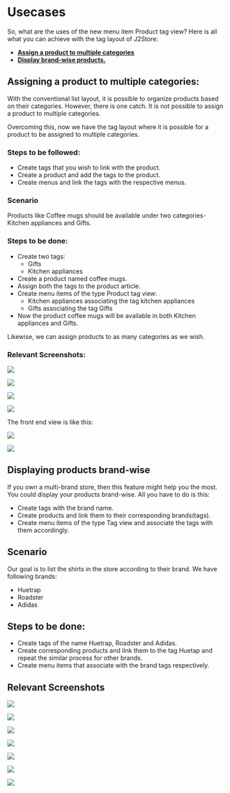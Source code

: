 # Usecases

So, what are the uses of the new menu item Product tag view?
Here is all what you can achieve with the tag layout of J2Store:
 *  **[Assign a product to multiple categories](#multicat)**
 *  **[Display brand-wise products.](#brand-wise)**

<a name="multicat"></a>
## Assigning a product to multiple categories:

With the conventional list layout, it is possible to organize products based on their categories. However, there is one catch. It is not possible to assign a product to multiple categories.

Overcoming this, now we have the tag layout where it is possible for a product to be assigned to multiple categories.

### Steps to be followed:
 * Create tags that you wish to link with the product.
 * Create a product and add the tags to the product.
 * Create menus and link the tags with the respective menus.

### Scenario

  Products like Coffee mugs should be available under two categories- Kitchen appliances and Gifts.

### Steps to be done:

* Create two tags:
    * Gifts
    * Kitchen appliances
* Create a product named coffee mugs.
* Assign both the tags to the product article.
* Create menu items of the type Product tag view:
   * Kitchen appliances associating  the tag kitchen appliances
   * Gifts associating the tag Gifts
* Now the product coffee mugs will be available in both Kitchen appliances and Gifts.

Likewise, we can assign products to as many categories as we wish.

### Relevant Screenshots:

![](./assets/images/producttagusecase1.png)

![](./assets/images/producttagusecase2.png)

![](./assets/images/producttagusecase3.png)

![](./assets/images/producttagusecase4.png)

The front end view is like this:

![](./assets/images/producttagusecase5.png)

![](./assets/images/producttagusecase6.png)

<a name="brand-wise"></a>
## Displaying products brand-wise

If you own a multi-brand store, then this feature might help you the most.
You could display your products brand-wise. All you have to do is this:

  * Create tags with the brand name.
  * Create products and link them to their corresponding brands(tags).
  * Create menu items of the type Tag view and associate the tags with them accordingly.

##  Scenario  

 Our goal is to list the shirts in the store according to their brand.
 We have following brands:
  * Huetrap
  * Roadster
  * Adidas

## Steps to be done:

* Create tags of the name Huetrap, Roadster and Adidas.
* Create corresponding products and link them to the tag Huetap and repeat the similar process for other brands.
* Create menu items that associate with the brand tags respectively.

## Relevant Screenshots

![](./assets/images/producttagusecasetwo1.png)

![](./assets/images/producttagusecasetwo2a.png)

![](./assets/images/producttagusecasetwo2b.png)

![](./assets/images/producttagusecasetwo3.png)

![](./assets/images/producttagusecasetwo4.png)

![](./assets/images/producttagusecasetwo4a.png)

![](./assets/images/producttagusecasetwo4b.png)
